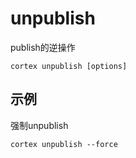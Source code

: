 # unpublish

publish的逆操作

    cortex unpublish [options]

## 示例

强制unpublish

    cortex unpublish --force
